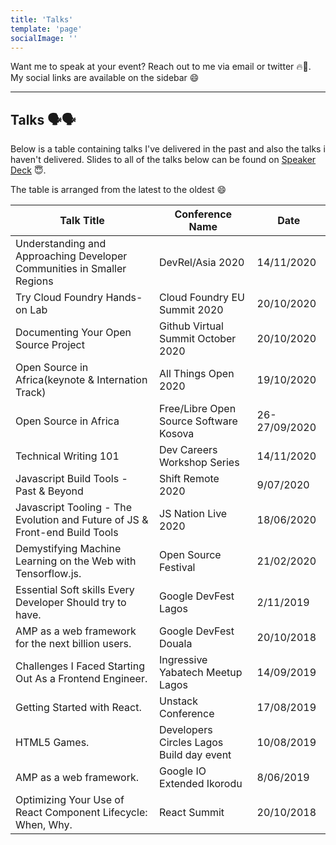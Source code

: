 ```yaml
---
title: 'Talks'
template: 'page'
socialImage: ''
---
```


Want me to speak at your event? Reach out to me via email or twitter 🔥🚀. My social links are available on the sidebar 😄

---

## Talks 🗣🗣

Below is a table containing talks I've delivered in the past and also the talks i haven't delivered. Slides to all of the talks below can be found on [Speaker Deck](https://speakerdeck.com/hacktivist123) 😇.

The table is arranged from the latest to the oldest 😄

| Talk Title                                                                  | Conference Name                          | Date          |
| --------------------------------------------------------------------------- | ---------------------------------------- | ------------- |
| Understanding and Approaching Developer Communities in Smaller Regions      | DevRel/Asia 2020                         | 14/11/2020    |
| Try Cloud Foundry Hands-on Lab                                              | Cloud Foundry EU Summit 2020             | 20/10/2020    |
| Documenting Your Open Source Project                                        | Github Virtual Summit October 2020       | 20/10/2020    |
| Open Source in Africa(keynote & Internation Track)                          | All Things Open 2020                     | 19/10/2020    |
| Open Source in Africa                                                       | Free/Libre Open Source Software Kosova   | 26-27/09/2020 |
| Technical Writing 101                                                       | Dev Careers Workshop Series              | 14/11/2020    |
| Javascript Build Tools - Past & Beyond                                      | Shift Remote 2020                        | 9/07/2020     |
| Javascript Tooling - The Evolution and Future of JS & Front-end Build Tools | JS Nation Live 2020                      | 18/06/2020    |
| Demystifying Machine Learning on the Web with Tensorflow.js.                | Open Source Festival                     | 21/02/2020    |
| Essential Soft skills Every Developer Should try to have.                   | Google DevFest Lagos                     | 2/11/2019     |
| AMP as a web framework for the next billion users.                          | Google DevFest Douala                    | 20/10/2018    |
| Challenges I Faced Starting Out As a Frontend Engineer.                     | Ingressive Yabatech Meetup Lagos         | 14/09/2019    |
| Getting Started with React.                                                 | Unstack Conference                       | 17/08/2019    |
| HTML5 Games.                                                                | Developers Circles Lagos Build day event | 10/08/2019    |
| AMP as a web framework.                                                     | Google IO Extended Ikorodu               | 8/06/2019     |
| Optimizing Your Use of React Component Lifecycle: When, Why.                | React Summit                             | 20/10/2018    |
